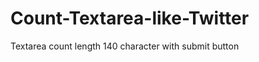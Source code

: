 Count-Textarea-like-Twitter
===========================

Textarea count length 140 character with submit button
